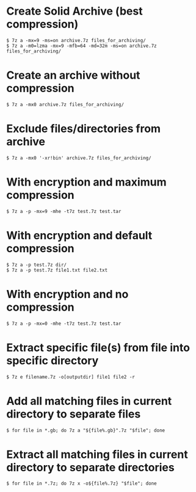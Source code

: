 # Create Solid Archive (best compression)
```shell
$ 7z a -mx=9 -ms=on archive.7z files_for_archiving/
$ 7z a -m0=lzma -mx=9 -mfb=64 -md=32m -ms=on archive.7z files_for_archiving/
```

# Create an archive without compression
```shell
$ 7z a -mx0 archive.7z files_for_archiving/
```

# Exclude files/directories from archive
```shell
$ 7z a -mx0 '-xr!bin' archive.7z files_for_archiving/
```

# With encryption and maximum compression
```shell
$ 7z a -p -mx=9 -mhe -t7z test.7z test.tar
```

# With encryption and default compression
```shell
$ 7z a -p test.7z dir/
$ 7z a -p test.7z file1.txt file2.txt
```

# With encryption and no compression
```shell
$ 7z a -p -mx=0 -mhe -t7z test.7z test.tar
```

# Extract specific file(s) from file into specific directory
```shell
$ 7z e filename.7z -o[outputdir] file1 file2 -r
```

# Add all matching files in current directory to separate files
```shell
$ for file in *.gb; do 7z a "${file%.gb}".7z "$file"; done
```

# Extract all matching files in current directory to separate directories
```shell
$ for file in *.7z; do 7z x -o${file%.7z} "$file"; done
```
